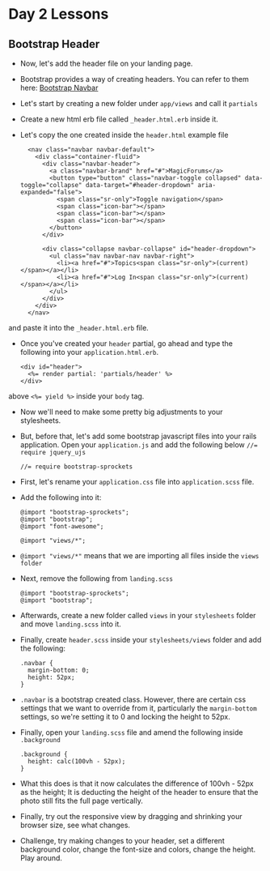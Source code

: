 # Day 2 Lessons

## Bootstrap Header

- Now, let's add the header file on your landing page.

- Bootstrap provides a way of creating headers. You can refer to them here: [Bootstrap Navbar](http://getbootstrap.com/components/#navbar)

- Let's start by creating a new folder under `app/views` and call it `partials`

- Create a new html erb file called `_header.html.erb` inside it.

- Let's copy the one created inside the `header.html` example file

  ```
    <nav class="navbar navbar-default">
      <div class="container-fluid">
        <div class="navbar-header">
          <a class="navbar-brand" href="#">MagicForums</a>
          <button type="button" class="navbar-toggle collapsed" data-toggle="collapse" data-target="#header-dropdown" aria-expanded="false">
            <span class="sr-only">Toggle navigation</span>
            <span class="icon-bar"></span>
            <span class="icon-bar"></span>
            <span class="icon-bar"></span>
          </button>
        </div>

        <div class="collapse navbar-collapse" id="header-dropdown">
          <ul class="nav navbar-nav navbar-right">
            <li><a href="#">Topics<span class="sr-only">(current)</span></a></li>
            <li><a href="#">Log In<span class="sr-only">(current)</span></a></li>
          </ul>
        </div>
      </div>
    </nav>
  ```

and paste it into the `_header.html.erb` file.

- Once you've created your `header` partial, go ahead and type the following into your `application.html.erb`.

  ```
  <div id="header">
    <%= render partial: 'partials/header' %>
  </div>
  ```

above `<%= yield %>` inside your `body` tag.

- Now we'll need to make some pretty big adjustments to your stylesheets.

- But, before that, let's add some bootstrap javascript files into your rails application. Open
your `application.js` and add the following below `//= require jquery_ujs`

  ```
  //= require bootstrap-sprockets
  ```

- First, let's rename your `application.css` file into `application.scss` file.

- Add the following into it:

  ```
  @import "bootstrap-sprockets";
  @import "bootstrap";
  @import "font-awesome";

  @import "views/*";
  ```

- `@import "views/*"` means that we are importing all files inside the `views folder`

- Next, remove the following from `landing.scss`
  ```
  @import "bootstrap-sprockets";
  @import "bootstrap";
  ```

- Afterwards, create a new folder called `views` in your `stylesheets` folder and move `landing.scss` into it.

- Finally, create `header.scss` inside your `stylesheets/views` folder and add the following:

  ```
  .navbar {
    margin-bottom: 0;
    height: 52px;
  }
  ```

- `.navbar` is a bootstrap created class. However, there are certain css settings that we want to override from it,
particularly the `margin-bottom` settings, so we're setting it to 0 and locking the height to 52px.

- Finally, open your `landing.scss` file and amend the following inside `.background`

  ```
  .background {
    height: calc(100vh - 52px);
  }
  ```

- What this does is that it now calculates the difference of 100vh - 52px as the height; It is deducting the
height of the header to ensure that the photo still fits the full page vertically.

- Finally, try out the responsive view by dragging and shrinking your browser size, see what changes.

- Challenge, try making changes to your header, set a different background color, change the font-size and colors, change the height. Play around.
